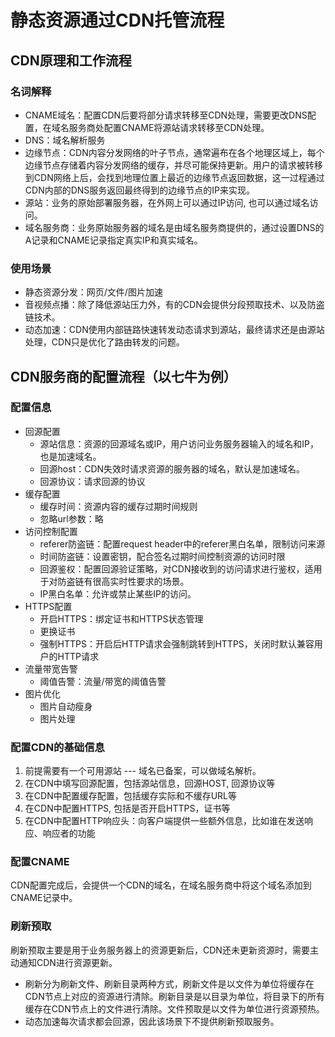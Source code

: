 # 静态资源通过CDN托管流程

## CDN原理和工作流程

### 名词解释

- CNAME域名：配置CDN后要将部分请求转移至CDN处理，需要更改DNS配置，在域名服务商处配置CNAME将源站请求转移至CDN处理。
- DNS：域名解析服务
- 边缘节点：CDN内容分发网络的叶子节点，通常遍布在各个地理区域上，每个边缘节点存储着内容分发网络的缓存，并尽可能保持更新。用户的请求被转移到CDN网络上后，会找到地理位置上最近的边缘节点返回数据，这一过程通过CDN内部的DNS服务返回最终得到的边缘节点的IP来实现。
- 源站：业务的原始部署服务器，在外网上可以通过IP访问, 也可以通过域名访问。
- 域名服务商：业务原始服务器的域名是由域名服务商提供的，通过设置DNS的A记录和CNAME记录指定真实IP和真实域名。

### 使用场景

- 静态资源分发：网页/文件/图片加速
- 音视频点播：除了降低源站压力外，有的CDN会提供分段预取技术、以及防盗链技术。
- 动态加速：CDN使用内部链路快速转发动态请求到源站，最终请求还是由源站处理，CDN只是优化了路由转发的问题。

## CDN服务商的配置流程（以七牛为例）

### 配置信息

- 回源配置
  - 源站信息：资源的回源域名或IP，用户访问业务服务器输入的域名和IP，也是加速域名。
  - 回源host：CDN失效时请求资源的服务器的域名，默认是加速域名。
  - 回源协议：请求回源的协议
- 缓存配置
  - 缓存时间：资源内容的缓存过期时间规则
  - 忽略url参数：略
- 访问控制配置
  - referer防盗链：配置request header中的referer黑白名单，限制访问来源
  - 时间防盗链：设置密钥，配合签名过期时间控制资源的访问时限
  - 回源鉴权：配置回源验证策略，对CDN接收到的访问请求进行鉴权，适用于对防盗链有很高实时性要求的场景。
  - IP黑白名单：允许或禁止某些IP的访问。
- HTTPS配置
  - 开启HTTPS：绑定证书和HTTPS状态管理
  - 更换证书
  - 强制HTTPS：开启后HTTP请求会强制跳转到HTTPS，关闭时默认兼容用户的HTTP请求
- 流量带宽告警
  - 阈值告警：流量/带宽的阈值告警
- 图片优化
  - 图片自动瘦身
  - 图片处理

### 配置CDN的基础信息

1. 前提需要有一个可用源站 --- 域名已备案，可以做域名解析。
2. 在CDN中填写回源配置，包括源站信息，回源HOST, 回源协议等
3. 在CDN中配置缓存配置，包括缓存实际和不缓存URL等
4. 在CDN中配置HTTPS, 包括是否开启HTTPS，证书等
5. 在CDN中配置HTTP响应头：向客户端提供一些额外信息，比如谁在发送响应、响应者的功能

### 配置CNAME

CDN配置完成后，会提供一个CDN的域名，在域名服务商中将这个域名添加到CNAME记录中。

### 刷新预取

刷新预取主要是用于业务服务器上的资源更新后，CDN还未更新资源时，需要主动通知CDN进行资源更新。

- 刷新分为刷新文件、刷新目录两种方式，刷新文件是以文件为单位将缓存在CDN节点上对应的资源进行清除。刷新目录是以目录为单位，将目录下的所有缓存在CDN节点上的文件进行清除。文件预取是以文件为单位进行资源预热。
- 动态加速每次请求都会回源，因此该场景下不提供刷新预取服务。